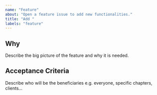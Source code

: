 ```yaml
---
name: "Feature"
about: "Open a feature issue to add new functionalities."
title: "Add "
labels: "feature"
---
```


## Why

Describe the big picture of the feature and why it is needed.

## Acceptance Criteria

Describe who will be the beneficiaries e.g. everyone, specific chapters, clients...
